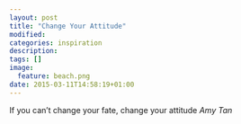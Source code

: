 ```yaml
---
layout: post
title: "Change Your Attitude"
modified:
categories: inspiration
description:
tags: []
image:
  feature: beach.png
date: 2015-03-11T14:58:19+01:00
---
```

If you can’t change your fate, change your attitude
_Amy Tan_

